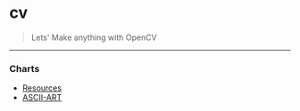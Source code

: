 # cv
> Lets' Make anything with OpenCV
---

### Charts
* [Resources](https://github.com/softho0n/cv/tree/main/resources)
* [ASCII-ART](https://github.com/softho0n/cv/blob/main/docs/01-ascii-art.md)
